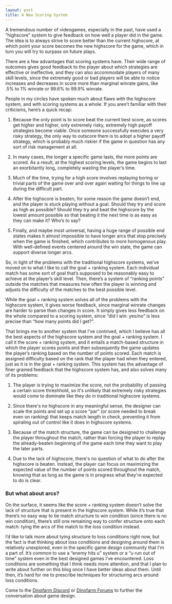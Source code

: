 ```yaml
---
layout: post
title: A New Scoring System
---
```


A tremendous number of videogames, especially in the past, have used a “highscore” system to give feedback on how well a player did in the game. The idea is to always strive to score better than the current highscore, at which point your score becomes the new highscore for the game, which in turn you will try to surpass on future plays.

There are a few advantages that scoring systems have. Their wide range of outcomes gives good feedback to the player about which strategies are effective or ineffective, and they can also accommodate players of many skill levels, since the extremely good or bad players will be able to notice increases and decreases in score more than marginal winrate gains, like .5% to 1% winrate or 99.6% to 99.9% winrate.

People in my circles have spoken much about flaws with the highscore system, and with scoring systems as a whole. If you aren’t familiar with their criticisms, here’s a quick recap:

1. Because the only point is to score beat the current best score, as scores get higher and higher, only extremely risky, extremely high payoff strategies become viable. Once someone successfully executes a very risky strategy, the only way to outscore them is to adopt a higher payoff strategy, which is probably much riskier if the game in question has any sort of risk management at all.

2. In many cases, the longer a specific game lasts, the more points are scored. As a result, at the highest scoring levels, the game begins to last an exorbitantly long, completely wasting the player’s time.

3. Much of the time, trying for a high score involves replaying boring or trivial parts of the game over and over again waiting for things to line up during the difficult part.

4. After the highscore is beaten, for some reason the game doesn’t end, and the player is stuck playing without a goal. Should they try and score as high as possible? Should they try and beat the highscore by the lowest amount possible so that beating it the next time is as easy as they can make it? Who’s to say?

5. Finally, and maybe most universal, having a huge range of possible end states makes it almost impossible to have longer arcs that stop precisely when the game is finished, which contributes to more homogenous play. With well-defined events centered around the win state, the game can support diverse longer arcs.

So, in light of the problems with the traditional highscore systems, we’ve moved on to what I like to call the goal + ranking system. Each individual match has some sort of goal that’s supposed to be reasonably easy to achieve at the player’s skill level. Then, there’s a system of “ranking points” outside the matches that measures how often the player is winning and adjusts the difficulty of the matches to the best possible level.

While the goal + ranking system solves all of the problems with the highscore system, it gives worse feedback, since marginal winrate changes are harder to parse than changes in score. It simply gives less feedback on the whole compared to a scoring system, since “did I win: yes/no” is less precise than “how many points did I get?”.

That brings me to another system that I’ve contrived, which I believe has all the best aspects of the highscore system and the goal + ranking system. I call it the score + ranking system, and it entails a match-based structure in which the player scores points and then subsequently the game updates the player’s ranking based on the number of points scored. Each match is assigned difficulty based on the rank that the player had when they entered, just as it is in the goal + ranking system. This system has the advantage of finer grained feedback that the highscore system has, and also solves many of its problems:

1. The player is trying to maximize the score, not the probability of passing a certain score threshhold, so it's unlikely that extremely risky strategies would come to dominate like they do in traditional highscore systems.

2. Since there's no highscore in any meaningful sense, the designer can scale the points and set up a score "par" (or score needed to break even on ranking) that keeps match length in check, preventing it from spiraling out of control like it does in highscore systems.

3. Because of the match structure, the game can be designed to challenge the player throughout the match, rather than forcing the player to replay the already-beaten beginning of the game each time they want to play the later parts.

4. Due to the lack of highscore, there's no question of what to do after the highscore is beaten. Instead, the player can focus on maximizing the expected value of the number of points scored throughout the match, knowing that as long as the game is in progress what they're expected to do is clear.

### But what about arcs?

On the surface, it seems like the score + ranking system doesn’t solve the lack of structure that is present in the highscore system. While it’s true that there’s no easy way to tie match structure to win condition (since there is no win condition), there’s still one remaining way to confer structure onto each match: tying the arcs of the match to the loss condition instead.

I’d like to talk more about tying structure to loss conditions right now, but the fact is that thinking about loss conditions and designing around them is relatively unexplored, even in the specific game design community that I'm a part of. It’s common to use a “enemy hits u” system or a “u run out of time” system even in the best designed games I’ve encountered. Loss conditions are something that I think needs more attention, and that I plan to write about further on this blog once I have better ideas about them. Until then, it’s hard for me to prescribe techniques for structuring arcs around loss conditions.

Come to the [Dinofarm Discord](https://discord.gg/8PPwfDY) or [Dinofarm Forums](http://www.dinofarmgames.com/forum/index.php) to further the conversation about game design.
